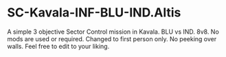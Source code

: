# SC-Kavala-INF-BLU-IND.Altis
A simple 3 objective Sector Control mission in Kavala. BLU vs IND. 8v8. No mods are used or required. Changed to first person only. No peeking over walls. Feel free to edit to your liking.
